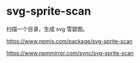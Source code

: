 # svg-sprite-scan

扫描一个目录，生成 svg 雪碧图。

https://www.npmjs.com/package/svg-sprite-scan

https://www.npmmirror.com/sync/svg-sprite-scan
